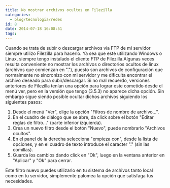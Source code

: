 ```yaml
---
title: No mostrar archivos ocultos en Filezilla
categories:
  - blog/tecnologia/redes
id: 8
date: 2014-07-18 16:08:51
tags:
---
```


Cuando se trata de subir o descargar archivos vía FTP de mi servidor siempre utilizo Filezilla para hacerlo. Ya sea que esté utilizando Windows o Linux, siempre tengo instalado el cliente FTP de Filezilla.Algunas veces resulta conveniente no mostrar los archivos o directorios ocultos de linux (archivos que comienzan en "."), puesto son archivos de configuración que normalmente no sincronizo con mi servidor y me dificulta encontrar el archivo deseado para subir/descargar. Si no mal recuerdo, versiones anteriores de Filezilla tenían una opción para lograr este cometido desde el menú ver, pero en la versión que tengo (3.5.3) no aparece dicha opción. Sin embargo sigue siendo posible ocultar dichos archivos siguiendo los siguientes pasos:

1.  Desde el menú "Ver", elige la opción "Filtros de nombre de archivo...".
2.  En el cuadro de diálogo que se abre, da click sobre el botón "Editar reglas de filtro..." (parte inferior izquierda).
3.  Crea un nuevo filtro desde el botón "Nuevo", puede nombrarlo "Archivos ocultos".
4.  En el panel de la derecha selecciona "empieza con", desde la lista de opciones, y en el cuadro de texto introduce el caracter "." (sin las comillas).
5.  Guarda los cambios dando click en "Ok", luego en la ventana anterior en "Aplicar" y "Ok" para cerrar.

Este filtro nuevo puedes utilizarlo en tu sistema de archivos tanto local como en tu servidor, simplemente palomea la opción que satisfaga tus necesidades.